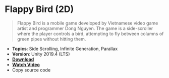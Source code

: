 # Flappy Bird (2D)

> Flappy Bird is a mobile game developed by Vietnamese video game artist and programmer Dong Nguyen. The game is a side-scroller where the player controls a bird, attempting to fly between columns of green pipes without hitting them.

- **Topics**: Side Scrolling, Infinite Generation, Parallax
- **Version**: Unity 2019.4 (LTS)
- [**Download**](https://github.com/zigurous/unity-flappy-bird-tutorial/archive/refs/heads/main.zip)
- [**Watch Video**](https://youtu.be/ihvBiJ1oC9U)
- Copy source code